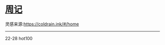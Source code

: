 # [周记](https://github.com/dululu/notes/issues/21)

灵感来源:https://coldrain.ink/#/home

---

22-28
hot100